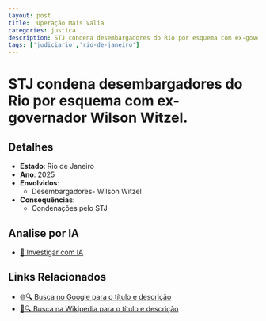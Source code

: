 ```yaml
---
layout: post
title:  Operação Mais Valia
categories: justica
description: STJ condena desembargadores do Rio por esquema com ex-governador Wilson Witzel.DesembargadoresWilson Witzel
tags: ['judiciario','rio-de-janeiro']
---
```


# STJ condena desembargadores do Rio por esquema com ex-governador Wilson Witzel.

## Detalhes
- **Estado**: Rio de Janeiro
- **Ano**: 2025
- **Envolvidos**:
  - Desembargadores- Wilson Witzel
- **Consequências**:
  - Condenações pelo STJ

## Analise por IA
- [🤖 Investigar com IA](https://www.perplexity.ai/search?q=Opera%C3%A7%C3%A3o%20Mais%20Valia%20STJ%20condena%20desembargadores%20do%20Rio%20por%20esquema%20com%20ex-governador%20Wilson%20Witzel.%20Rio%20de%20Janeiro)

## Links Relacionados
- [🌐🔍 Busca no Google para o título e descrição](https://www.google.com/search?q=Opera%C3%A7%C3%A3o%20Mais%20Valia%20STJ%20condena%20desembargadores%20do%20Rio%20por%20esquema%20com%20ex-governador%20Wilson%20Witzel.%20Rio%20de%20Janeiro)
- [📖🔍 Busca na Wikipedia para o título e descrição](https://pt.wikipedia.org/w/index.php?search=Opera%C3%A7%C3%A3o%20Mais%20Valia%20STJ%20condena%20desembargadores%20do%20Rio%20por%20esquema%20com%20ex-governador%20Wilson%20Witzel.%20Rio%20de%20Janeiro)

